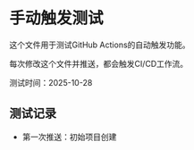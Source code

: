 # 手动触发测试

这个文件用于测试GitHub Actions的自动触发功能。

每次修改这个文件并推送，都会触发CI/CD工作流。

测试时间：2025-10-28

## 测试记录

- 第一次推送：初始项目创建
